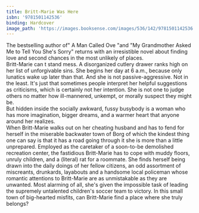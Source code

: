 ```yaml
---
title: Britt-Marie Was Here
isbn: '9781501142536'
binding: Hardcover
image_path: 'https://images.booksense.com/images/536/142/9781501142536.jpg'
---
```



The bestselling author of" A Man Called Ove "and "My Grandmother Asked Me to Tell You She's Sorry" returns with an irresistible novel about finding love and second chances in the most unlikely of places.&nbsp;
<br>Britt-Marie can t stand mess. A disorganized cutlery drawer ranks high on her list of unforgivable sins. She begins her day at 6 a.m., because only lunatics wake up later than that. And she is not passive-aggressive. Not in the least. It's just that sometimes people interpret her helpful suggestions as criticisms, which is certainly not her intention. She is not one to judge others no matter how ill-mannered, unkempt, or morally suspect they might be.&nbsp;
<br>But hidden inside the socially awkward, fussy busybody is a woman who has more imagination, bigger dreams, and a warmer heart that anyone around her realizes.&nbsp;
<br>When Britt-Marie walks out on her cheating husband and has to fend for herself in the miserable backwater town of Borg of which the kindest thing one can say is that it has a road going through it she is more than a little unprepared. Employed as the caretaker of a soon-to-be demolished recreation center, the fastidious Britt-Marie has to cope with muddy floors, unruly children, and a (literal) rat for a roommate. She finds herself being drawn into the daily doings of her fellow citizens, an odd assortment of miscreants, drunkards, layabouts and a handsome local policeman whose romantic attentions to Britt-Marie are as unmistakable as they are unwanted. Most alarming of all, she's given the impossible task of leading the supremely untalented children's soccer team to victory. In this small town of big-hearted misfits, can Britt-Marie find a place where she truly belongs?&nbsp;